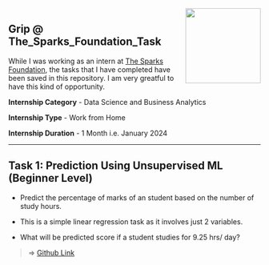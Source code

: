 <img align = right height = 150 width = 150 src = https://www.thesparksfoundationsingapore.org/images/logo_small.png>

## Grip @ The_Sparks_Foundation_Task
While I was working as an intern at [The Sparks Foundation](https://www.thesparksfoundationsingapore.org/), the tasks that I have completed have been saved in this repository. I am very greatful to have this kind of opportunity.

**Internship Category** - Data Science and Business Analytics

**Internship Type** - Work from Home

**Internship Duration** - 1 Month i.e. January 2024
<hr>

## Task 1: Prediction Using Unsupervised ML (Beginner Level)

- Predict the percentage of marks of an student based on the number of study hours.

- This is a simple linear regression task as it involves just 2 variables.

- What will be predicted score if a student studies for 9.25 hrs/ day?

> => [Github Link](https://github.com/Jaysh0612/The_Sparks_Foundation_Task/blob/main/Task_1-%20Prediction_Using_Supervised_ML.ipynb)
